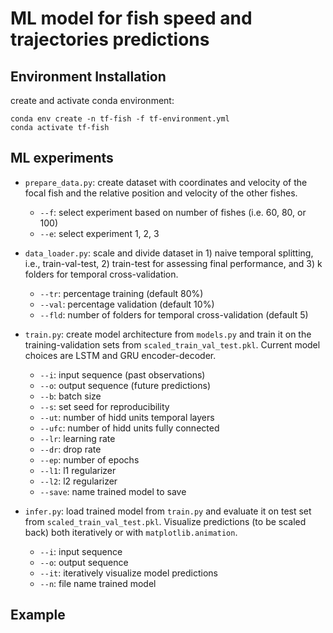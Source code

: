 # ML model for fish speed and trajectories predictions

## Environment Installation
create and activate conda environment:
```{r}
conda env create -n tf-fish -f tf-environment.yml
conda activate tf-fish 
```



## ML experiments

* `prepare_data.py`: create dataset with coordinates and velocity of the focal fish  and the relative position and velocity of the other fishes.
  * `--f`: select experiment based on number of fishes (i.e. 60, 80, or 100)
  * `--e`: select experiment 1, 2, 3

* `data_loader.py`: scale and divide dataset in 1) naive temporal splitting, i.e., train-val-test, 2) train-test for assessing final performance, and 3) k folders for temporal cross-validation.
  * `--tr`: percentage training (default 80%)
  * `--val`: percentage validation (default 10%)
  * `--fld`: number of folders for temporal cross-validation (default 5)

* `train.py`: create model architecture from `models.py` and train it on the training-validation sets from `scaled_train_val_test.pkl`. Current model choices are LSTM and GRU encoder-decoder.
  * `--i`: input sequence (past observations)
  * `--o`: output sequence (future predictions)
  * `--b`: batch size
  * `--s`: set seed for reproducibility 
  * `--ut`: number of hidd units temporal layers
  * `--ufc`: number of hidd units fully connected
  * `--lr`: learning rate
  * `--dr`: drop rate
  * `--ep`: number of epochs
  * `--l1`: l1 regularizer
  * `--l2`: l2 regularizer
  * `--save`: name trained model to save

* `infer.py`: load trained model from `train.py` and evaluate it on test set from `scaled_train_val_test.pkl`. Visualize predictions (to be scaled back) both iteratively or with `matplotlib.animation`.
  * `--i`: input sequence
  * `--o`: output sequence
  * `--it`: iteratively visualize model predictions
  * `--n`: file name trained model

## Example

 
